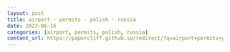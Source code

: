 ```yaml
---
layout: post
title: airport · permits · polish · russia
date: 2023-06-16
categories: [airport, permits, polish, russia]
content_url: https://papercliff.github.io/redirect/?q=airport+permits+polish+russia&tbs=cdr:1,cd_min:6/15/2023,cd_max:6/17/2023
---
```

